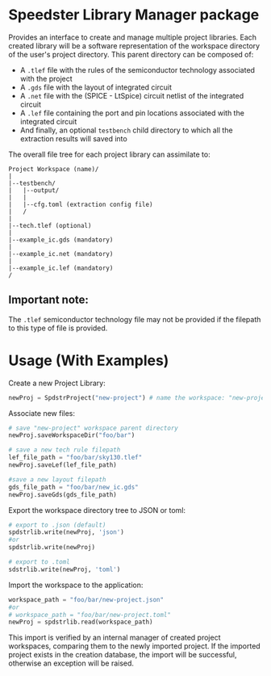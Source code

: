 # Speedster Library Manager package
Provides an interface to create and manage multiple project libraries.
Each created library will be a software representation of the workspace directory of the user's project directory. This parent directory can be composed of:
- A ```.tlef``` file with the rules of the semiconductor technology associated with the project
- A ```.gds``` file with the layout of integrated circuit
- A ```.net``` file with the (SPICE - LtSpice) circuit netlist of the integrated circuit
- A ```.lef``` file containing the port and pin locations associated with the integrated circuit
- And finally, an optional ```testbench``` child directory to which all the extraction results will saved into

The overall file tree for each project library can assimilate to:
```tree
Project Workspace (name)/
|
|--testbench/
|   |--output/
|   |
|   |--cfg.toml (extraction config file)
|   /
|
|--tech.tlef (optional)
|
|--example_ic.gds (mandatory)
|
|--example_ic.net (mandatory)
|
|--example_ic.lef (mandatory)
/
```

## Important note:

The ```.tlef``` semiconductor technology file may not be provided if the filepath to this type of file is provided.

# Usage (With Examples)
Create a new Project Library:
```Python
newProj = SpdstrProject("new-project") # name the workspace: "new-project"
```

Associate new files:
```Python
# save "new-project" workspace parent directory
newProj.saveWorkspaceDir("foo/bar")

# save a new tech rule filepath
lef_file_path = "foo/bar/sky130.tlef"
newProj.saveLef(lef_file_path)

#save a new layout filepath
gds_file_path = "foo/bar/new_ic.gds"
newProj.saveGds(gds_file_path)
```

Export the workspace directory tree to JSON or toml:
```Python
# export to .json (default)
spdstrlib.write(newProj, 'json')
#or
spdstrlib.write(newProj)

# export to .toml
sdstrlib.write(newProj, 'toml')
``` 

Import the workspace to the application:
```Python
workspace_path = "foo/bar/new-project.json"
#or 
# workspace_path = "foo/bar/new-project.toml"
newProj = spdstrlib.read(workspace_path)
```

This import is verified by an internal manager of created project workspaces, comparing them to the newly imported project. If the imported project exists in the creation database, the import will be successful, otherwise an exception will be raised.